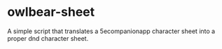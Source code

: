 # owlbear-sheet


A simple script that translates a 5ecompanionapp character sheet into a proper dnd character sheet.
